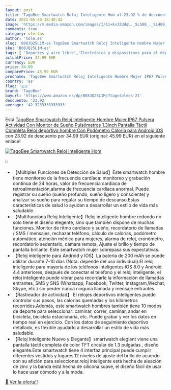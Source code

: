 ```yaml
---
layout: post
title: 'TagoBee Smartwatch Reloj Inteligente Hom al 23.92 % de descuento'
date: 2021-05-30 18:40:42
image: 'https://m.media-amazon.com/images/I/51+kvJZUdqL._SL500_._SL400_.jpg'
comments: true
category: ofertas
author: 'tole.es'
slug: 'B08JQ25L1M-es TagoBee Smartwatch Reloj Inteligente Hombre Mujer IP67...'
sku: 'B08JQ25L1M-es'
tags: [ 'Deportes y aire libre','Electrónica y dispositivos para el deporte','Monitores de actividad','android','tagobee', ]
actualPrice: 34.99 EUR
currency: EUR
price: 34.99
comparePrice: 45.99 EUR
prodname: 'TagoBee Smartwatch Reloj Inteligente Hombre Mujer IP67 Pulsera Actividad Con Monitor de Sueño Pulsómetros 1.3inch Pantalla Táctil Completa Reloj deportivo hombre Con Podómetro Caloría para Android iOS'
country: 'es'
flag: '🇪🇸'
brand: 'TagoBee'
buyurl: 'https://www.amazon.es/dp/B08JQ25L1M/?tag=tolees-21'
descuento: '23.92'
average: '42.3233333333333'
---
```


Está [TagoBee Smartwatch Reloj Inteligente Hombre Mujer IP67 Pulsera Actividad Con Monitor de Sueño Pulsómetros 1.3inch Pantalla Táctil Completa Reloj deportivo hombre Con Podómetro Caloría para Android iOS](https://www.amazon.es/dp/B08JQ25L1M/?tag=tolees-21) con 23.92 de descuento por 34.99 EUR (original: 45.99 EUR) en el siguiente enlace!

[![TagoBee Smartwatch Reloj Inteligente Hom](https://m.media-amazon.com/images/I/51+kvJZUdqL._SL500_._SL400_.jpg)](https://www.amazon.es/dp/B08JQ25L1M/?tag=tolees-21)

ℹ️:

- 【Múltiples Funciones de Detección de Salud】Este smartwatch hombre tiene monitoreo de la frecuencia cardíaca: monitoreo y grabación continua de 24 horas, valor de frecuencia cardíaca de retroalimentación,alarma de frecuencia cardíaca anormal. Puede registrar su sueño (sueño profundo, sueño ligero y consciente) y analizar su sueño para regular su tiempo de descanso.Estas características de salud lo ayudan a desarrollar un estilo de vida más saludable.
- 【Multifunciona Reloj Inteligente】Reloj inteligente hombre redondo no solo tiene el diseño elegente, sino que también dispone de muchas funciones. Monitor de ritmo cardíaco y sueño, recordatorio de llamadas / SMS / mensajes, rechazar teléfono, cálculo de calorías, podómetro automático, atención médica para mujeres, alarma de reloj, cronómetro, recordatorio sedentario, cámara remota, Ajuste el brillo y tiempo de pantalla brillante. Este smartwatch mujer sobrepasa sus expectativas.
- 【Reloj inteligente para Android y IOS】La batería de 200 mAh se puede utilizar durante 7-10 días (Nota: depende del uso individual).El reloj inteligente para mayoría de los teléfonos inteligentes iOS 8.0 y Android 4.4 anteriores, después de conectar el teléfono y el reloj inteligente, el reloj inteligente puede vibrar para recordarle la información de llamadas entrantes, SMS y SNS (Whatsapp, Facebook, Twitter, Instagram,Wechat, Skype, etc.) sin perder nunca ninguna llamada y mensaje entrantes.
- 【Rastreador de actividad】 El relojes deportivos inteligentes puede controlar sus pasos, las calorías quemadas y los kilómetros recorridos.Además, este smartwatch hombres también tiene 10 modos de deporte para seleccionar: caminar, correr, caminar, andar en bicicleta, bicicleta estacionaria, etc. Puede grabar y ver los datos en tiempo real en ejercicio. Con los datos de seguimiento deportivo detallado, es flexible ayudarlo a desarrollar un estilo de vida más saludable.
- 【Reloj Inteligente Nuevo y Elegante】smartwatch elegiant viene una pantalla táctil completa de color TFT circular de 1.3 pulgadas , diseño elegante.Este smartwatch tiene 4 interfaz principal puede cumplir diferentes vestidos y lugares.12 niveles de ajuste del brillo de acuerdo con su afición para seleccionar.reloj inteligente está hecha de aleación de zinc y la banda está hecha de silicona suave, el diseño fácil de usar lo hace usar cómodo y a la moda.

[🛒 Ver la oferta!!](https://www.amazon.es/dp/B08JQ25L1M/?tag=tolees-21)

